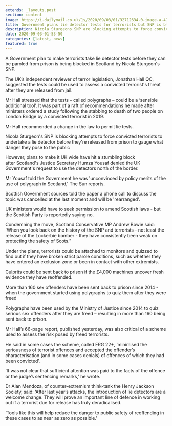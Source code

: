 ```yaml
---
extends: _layouts.post
section: content
image: https://i.dailymail.co.uk/1s/2020/09/03/01/32712634-0-image-a-47_1599091649688.jpg 
title: Government plans lie detector tests for terrorists but SNP is blocking them in Scotland 
description: Nicola Sturgeons SNP are blocking attempts to force convicted terrorists to undertake a polygraph test. The UK Government wants to move ahead with the plan to gauge any potential threat they pose. 
date: 2020-09-03-01-53-50 
categories: [latest, news] 
featured: true 
--- 
```

A Government plan to make terrorists take lie detector tests before they can be paroled from prison is being blocked in Scotland by Nicola Sturgeon's SNP.

The UK’s independent reviewer of terror legislation, Jonathan Hall QC, suggested the tests could be used to assess a convicted terrorist's threat after they are released from jail. 

Mr Hall stressed that the tests – called polygraphs – could be a ‘sensible additional tool’. It was part of a raft of recommendations he made after ministers ordered a study following the stabbing to death of two people on London Bridge by a convicted terrorist in 2019. 

Mr Hall recommended a change in the law to permit lie tests. 

Nicola Sturgeon's SNP is blocking attempts to force convicted terrorists to undertake a lie detector before they're released from prison to gauge what danger they pose to the public

However, plans to make it UK wide have hit a stumbling block after Scotland's Justice Secretary Humza Yousaf denied the UK Government's request to use the detectors north of the border.  

Mr Yousaf told the Government he was 'unconvinced by policy merits of the use of polygraph in Scotland,' The Sun reports. 

Scottish Government sources told the paper a phone call to discuss the topic was cancelled at the last moment and will be 'rearranged'.

UK ministers would have to seek permission to amend Scottish laws - but the Scottish Party is reportedly saying no.  

Condemning the move, Scotland Conservative MP Andrew Bowie said: 'When you look back on the history of the SNP and terrorists - not least the release of the Lockerbie bomber - they have consistently been weak on protecting the safety of Scots.”

Under the plans, terrorists could be attached to monitors and quizzed to find out if they have broken strict parole conditions, such as whether they have entered an exclusion zone or been in contact with other extremists. 

Culprits could be sent back to prison if the £4,000 machines uncover fresh evidence they have reoffended.

More than 160 sex offenders have been sent back to prison since 2014 - when the government started using polygraphs to quiz them after they were freed 

Polygraphs have been used by the Ministry of Justice since 2014 to quiz serious sex offenders after they are freed – resulting in more than 160 being sent back to prison.

Mr Hall’s 66-page report, published yesterday, was also critical of a scheme used to assess the risk posed by freed terrorists. 

He said in some cases the scheme, called ERG 22+, ‘minimised the seriousness of terrorist offences and accepted the offender’s characterisation (and in some cases denials) of offences of which they had been convicted’. 

‘It was not clear that sufficient attention was paid to the facts of the offence or the judge’s sentencing remarks,’ he wrote. 

Dr Alan Mendoza, of counter-extremism think-tank the Henry Jackson Society, said: ‘After last year’s attacks, the introduction of lie detectors are a welcome change. They will prove an important line of defence in working out if a terrorist due for release has truly deradicalised. 

‘Tools like this will help reduce the danger to public safety of reoffending in these cases to as near as zero as possible.'

